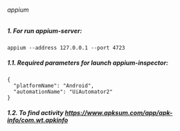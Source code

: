 ###### appium

##### 1. For run appium-server:

```appium --address 127.0.0.1 --port 4723```

##### 1.1. Required parameters for launch appium-inspector:

```
{
  "platformName": "Android",
  "automationName": "UiAutomator2"
}
```
##### 1.2. To find activity https://www.apksum.com/app/apk-info/com.wt.apkinfo
